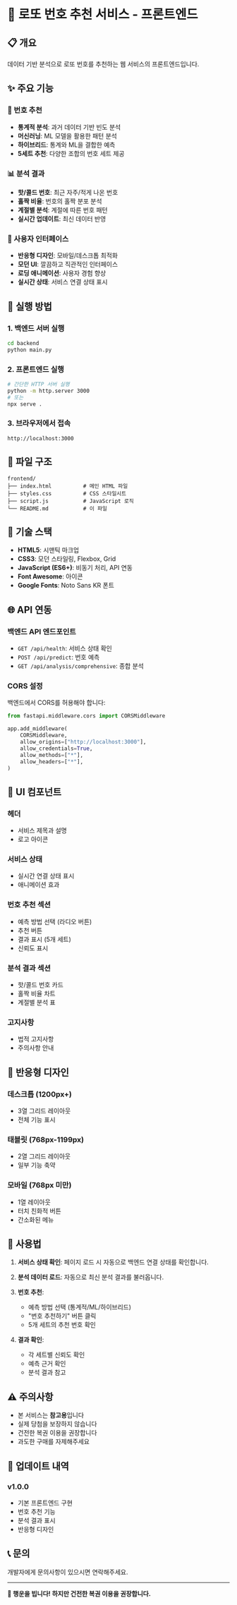 # 🎰 로또 번호 추천 서비스 - 프론트엔드

## 📋 개요

데이터 기반 분석으로 로또 번호를 추천하는 웹 서비스의 프론트엔드입니다.

## ✨ 주요 기능

### 🎯 번호 추천
- **통계적 분석**: 과거 데이터 기반 빈도 분석
- **머신러닝**: ML 모델을 활용한 패턴 분석
- **하이브리드**: 통계와 ML을 결합한 예측
- **5세트 추천**: 다양한 조합의 번호 세트 제공

### 📊 분석 결과
- **핫/콜드 번호**: 최근 자주/적게 나온 번호
- **홀짝 비율**: 번호의 홀짝 분포 분석
- **계절별 분석**: 계절에 따른 번호 패턴
- **실시간 업데이트**: 최신 데이터 반영

### 🎨 사용자 인터페이스
- **반응형 디자인**: 모바일/데스크톱 최적화
- **모던 UI**: 깔끔하고 직관적인 인터페이스
- **로딩 애니메이션**: 사용자 경험 향상
- **실시간 상태**: 서비스 연결 상태 표시

## 🚀 실행 방법

### 1. 백엔드 서버 실행
```bash
cd backend
python main.py
```

### 2. 프론트엔드 실행
```bash
# 간단한 HTTP 서버 실행
python -m http.server 3000
# 또는
npx serve .
```

### 3. 브라우저에서 접속
```
http://localhost:3000
```

## 📁 파일 구조

```
frontend/
├── index.html          # 메인 HTML 파일
├── styles.css          # CSS 스타일시트
├── script.js           # JavaScript 로직
└── README.md           # 이 파일
```

## 🔧 기술 스택

- **HTML5**: 시맨틱 마크업
- **CSS3**: 모던 스타일링, Flexbox, Grid
- **JavaScript (ES6+)**: 비동기 처리, API 연동
- **Font Awesome**: 아이콘
- **Google Fonts**: Noto Sans KR 폰트

## 🌐 API 연동

### 백엔드 API 엔드포인트
- `GET /api/health`: 서비스 상태 확인
- `POST /api/predict`: 번호 예측
- `GET /api/analysis/comprehensive`: 종합 분석

### CORS 설정
백엔드에서 CORS를 허용해야 합니다:
```python
from fastapi.middleware.cors import CORSMiddleware

app.add_middleware(
    CORSMiddleware,
    allow_origins=["http://localhost:3000"],
    allow_credentials=True,
    allow_methods=["*"],
    allow_headers=["*"],
)
```

## 🎨 UI 컴포넌트

### 헤더
- 서비스 제목과 설명
- 로고 아이콘

### 서비스 상태
- 실시간 연결 상태 표시
- 애니메이션 효과

### 번호 추천 섹션
- 예측 방법 선택 (라디오 버튼)
- 추천 버튼
- 결과 표시 (5개 세트)
- 신뢰도 표시

### 분석 결과 섹션
- 핫/콜드 번호 카드
- 홀짝 비율 차트
- 계절별 분석 표

### 고지사항
- 법적 고지사항
- 주의사항 안내

## 📱 반응형 디자인

### 데스크톱 (1200px+)
- 3열 그리드 레이아웃
- 전체 기능 표시

### 태블릿 (768px-1199px)
- 2열 그리드 레이아웃
- 일부 기능 축약

### 모바일 (768px 미만)
- 1열 레이아웃
- 터치 친화적 버튼
- 간소화된 메뉴

## 🎯 사용법

1. **서비스 상태 확인**: 페이지 로드 시 자동으로 백엔드 연결 상태를 확인합니다.

2. **분석 데이터 로드**: 자동으로 최신 분석 결과를 불러옵니다.

3. **번호 추천**:
   - 예측 방법 선택 (통계적/ML/하이브리드)
   - "번호 추천하기" 버튼 클릭
   - 5개 세트의 추천 번호 확인

4. **결과 확인**:
   - 각 세트별 신뢰도 확인
   - 예측 근거 확인
   - 분석 결과 참고

## ⚠️ 주의사항

- 본 서비스는 **참고용**입니다
- 실제 당첨을 보장하지 않습니다
- 건전한 복권 이용을 권장합니다
- 과도한 구매를 자제해주세요

## 🔄 업데이트 내역

### v1.0.0
- 기본 프론트엔드 구현
- 번호 추천 기능
- 분석 결과 표시
- 반응형 디자인

## 📞 문의

개발자에게 문의사항이 있으시면 연락해주세요.

---

**🎰 행운을 빕니다! 하지만 건전한 복권 이용을 권장합니다.**
